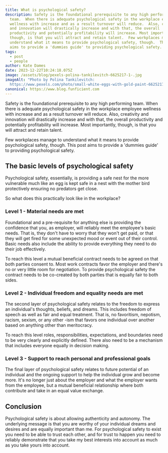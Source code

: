 ```yaml
---
title: What is psychological safety?
description: Safety is the foundational prerequisite to any high performing
  team.  When there is adequate psychological safety in the workplace employee
  wellness with increase and as a result turnover will reduce.  Also, creativity
  and innovation will drastically increase and with that, the overall
  productivity and potentially profitability will increase. Most importantly,
  though, is that you will attract and retain talent.  Few workplaces manage to
  understand what it means to provide psychological safety, though.  This post
  aims to provide a 'dummies guide' to providing psychological safety.
tags:
  - post
  - people
author: Kate Dames
date: 2023-12-22T10:24:18.075Z
image: /assets/blog/pexels-polina-tankilevitch-6625217-1-.jpg
imageAlt: "Photo by Polina Tankilevitch:
  https://www.pexels.com/photo/small-white-eggs-with-gold-paint-6625217/"
canonical: https://www.blog.funficient.com
---
```

Safety is the foundational prerequisite to any high performing team.  When there is adequate psychological safety in the workplace employee wellness with increase and as a result turnover will reduce.  Also, creativity and innovation will drastically increase and with that, the overall productivity and potentially profitability will increase. Most importantly, though, is that you will attract and retain talent.

Few workplaces manage to understand what it means to provide psychological safety, though.  This post aims to provide a 'dummies guide' to providing psychological safety.

## The basic levels of psychological safety

Psychological safety, essentially, is providing a safe nest for the more vulnerable much like an egg is kept safe in a nest with the mother bird protectively ensuring no predators get close.  

So what does this practically look like in the workplace?

### Level 1 - Material needs are met

 Foundational and a pre-requisite for anything else is providing the confidence that you, as employer, will reliably meet the employee's basic needs.  That is, they don't have to worry that they won't get paid, or that they will get fired for some unexpected mood or event out of their control.  Basic needs also include the ability to provide everything they need to do their job effectively. 

To reach this level a mutual beneficial contract needs to be agreed on that both parties consent to.  Most work contracts favor the employer and there's no or very little room for negotiation.  To provide psychological safety the contract needs to be co-created by both parties that is equally fair to both sides. 

### Level 2 - Individual freedom and equality needs are met

The second layer of psychological safety relates to the freedom to express an individual's thoughts, beliefs, and dreams.  This includes freedom of speech as well as fair and equal treatment.  That is, no favoritism, nepotism, racism, sexism, or any other -ism that favors one individual over another based on anything other than meritocracy.

To reach this level roles, responsibilities, expectations, and boundaries need to be very clearly and explicitly defined.  There also need to be a mechanism that includes everyone equally in decision making.

### Level 3 - Support to reach personal and professional goals

The final layer of psychological safety relates to future potential of an individual and the ongoing support to help the individual grow and become more.  It's no longer just about the employer and what the employer wants from the employee, but a mutual beneficial relationship where both contribute and take in an equal value exchange.

## Conclusion

Psychological safety is about allowing authenticity and autonomy.  The underlying message is that you are worthy of your individual dreams and desires and are equally important than me.  For psychological safety to exist you need to be able to trust each other, and for trust to happen you need to reliably demonstrate that you take my best interests into account as much as you take yours into account.